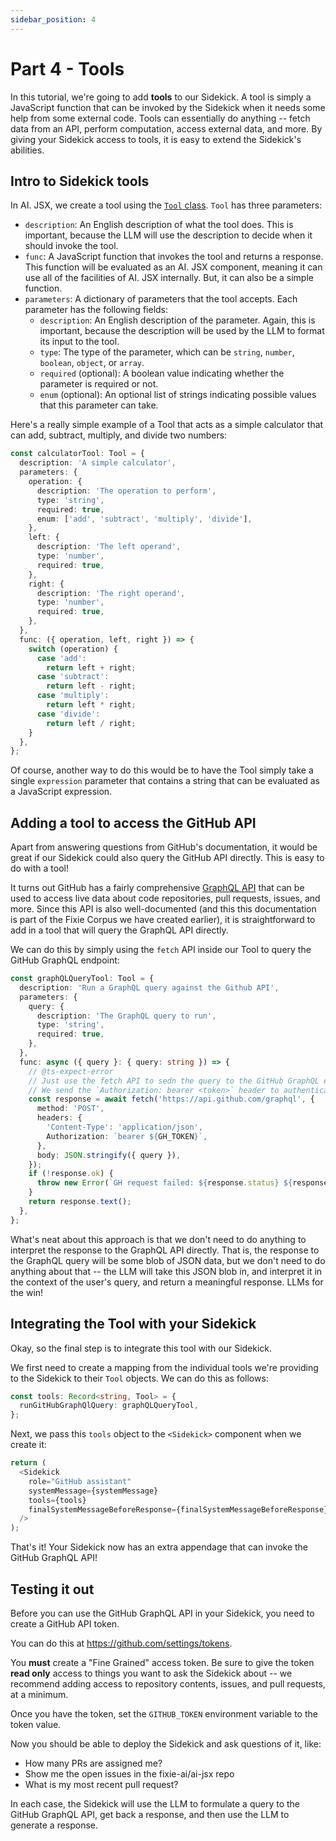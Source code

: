 ```yaml
---
sidebar_position: 4
---
```


# Part 4 - Tools

In this tutorial, we're going to add **tools** to our Sidekick. A tool is simply a JavaScript 
function that can be invoked by the Sidekick when it needs some help from some external
code. Tools can essentially do anything -- fetch data from an API, perform computation, 
access external data, and more. By giving your Sidekick access to tools, it is easy to extend
the Sidekick's abilities.

## Intro to Sidekick tools

In AI. JSX, we create a tool using the [ `Tool` class](https://docs.ai-jsx.com/api/interfaces/batteries_use_tools.Tool).
`Tool` has three parameters:
* `description`: An English description of what the tool does. This is important, because the LLM
will use the description to decide when it should invoke the tool.
* `func`: A JavaScript function that invokes the tool and returns a response. This function
will be evaluated as an AI. JSX component, meaning it can use all of the facilities of AI. JSX
internally. But, it can also be a simple function.
* `parameters`: A dictionary of parameters that the tool accepts. Each parameter has the
following fields:
  + `description`: An English description of the parameter. Again, this is important, because
  the description will be used by the LLM to format its input to the tool.
  + `type`: The type of the parameter, which can be `string`,  `number`,  `boolean`,  `object`, or `array`.
  + `required` (optional): A boolean value indicating whether the parameter is required or not.
  + `enum` (optional): An optional list of strings indicating possible values that this parameter
  can take.

Here's a really simple example of a Tool that acts as a simple calculator that can add, subtract,
multiply, and divide two numbers:

```typescript
const calculatorTool: Tool = {
  description: 'A simple calculator',
  parameters: {
    operation: {
      description: 'The operation to perform',
      type: 'string',
      required: true,
      enum: ['add', 'subtract', 'multiply', 'divide'],
    },
    left: {
      description: 'The left operand',
      type: 'number',
      required: true,
    },
    right: {
      description: 'The right operand',
      type: 'number',
      required: true,
    },
  },
  func: ({ operation, left, right }) => {
    switch (operation) {
      case 'add':
        return left + right;
      case 'subtract':
        return left - right;
      case 'multiply':
        return left * right;
      case 'divide':
        return left / right;
    }
  },
};
```

Of course, another way to do this would be to have the Tool simply take a single `expression`
parameter that contains a string that can be evaluated as a JavaScript expression.

## Adding a tool to access the GitHub API

Apart from answering questions from GitHub's documentation, it would be great if our Sidekick
could also query the GitHub API directly. This is easy to do with a tool!

It turns out GitHub has a fairly comprehensive [GraphQL API](https://docs.github.com/en/graphql)
that can be used to access live data about code repositories, pull requests, issues, and more.
Since this API is also well-documented (and this this documentation is part of the
Fixie Corpus we have created earlier), it is straightforward to add in a tool that will
query the GraphQL API directly.

We can do this by simply using the `fetch` API inside our Tool to query the GitHub GraphQL
endpoint:

```typescript
const graphQLQueryTool: Tool = {
  description: 'Run a GraphQL query against the Github API',
  parameters: {
    query: {
      description: 'The GraphQL query to run',
      type: 'string',
      required: true,
    },
  },
  func: async ({ query }: { query: string }) => {
    // @ts-expect-error
    // Just use the fetch API to sedn the query to the GitHub GraphQL endpoint.
    // We send the `Authorization: bearer <token>` header to authenticate the request.
    const response = await fetch('https://api.github.com/graphql', {
      method: 'POST',
      headers: {
        'Content-Type': 'application/json',
        Authorization: `bearer ${GH_TOKEN}`,
      },
      body: JSON.stringify({ query }),
    });
    if (!response.ok) {
      throw new Error(`GH request failed: ${response.status} ${response.statusText} ${response.body}`);
    }
    return response.text();
  },
};
```

What's neat about this approach is that we don't need to do anything to interpret
the response to the GraphQL API directly. That is, the response to the GraphQL query will be some
blob of JSON data, but we don't need to do anything about that -- the LLM will take this
JSON blob in, and interpret it in the context of the user's query, and return a meaningful
response. LLMs for the win!

## Integrating the Tool with your Sidekick

Okay, so the final step is to integrate this tool with our Sidekick.

We first need to create a mapping from the individual tools we're providing to the
Sidekick to their `Tool` objects. We can do this as follows:

```typescript
const tools: Record<string, Tool> = {
  runGitHubGraphQlQuery: graphQLQueryTool,
};
```

Next, we pass this `tools` object to the `<Sidekick>` component when we create it:

```typescript
return (
  <Sidekick
    role="GitHub assistant"
    systemMessage={systemMessage}
    tools={tools}
    finalSystemMessageBeforeResponse={finalSystemMessageBeforeResponse}
  />
);
```

That's it! Your Sidekick now has an extra appendage that can invoke the GitHub GraphQL API!

## Testing it out

Before you can use the GitHub GraphQL API in your Sidekick, you need to create a GitHub API
token.

You can do this at https://github.com/settings/tokens.

You **must** create a "Fine Grained" access token. Be sure to give the token
**read only** access to things you want to ask the Sidekick about -- we recommend
adding access to repository contents, issues, and pull requests, at a minimum.

Once you have the token, set the `GITHUB_TOKEN` environment variable to the token value.

Now you should be able to deploy the Sidekick and ask questions of it, like:
* How many PRs are assigned me?
* Show me the open issues in the fixie-ai/ai-jsx repo
* What is my most recent pull request?

In each case, the Sidekick will use the LLM to formulate a query to the GitHub GraphQL API,
get back a response, and then use the LLM to generate a response.